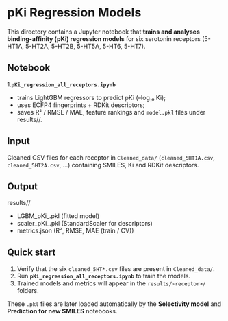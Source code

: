 pKi Regression Models 
==========================================

This directory contains a Jupyter notebook that **trains and analyses
binding-affinity (pKi) regression models** for six serotonin receptors
(5-HT1A, 5-HT2A, 5-HT2B, 5-HT5A, 5-HT6, 5-HT7).

Notebook
--------

1.**`pKi_regression_all_receptors.ipynb`**
* trains LightGBM regressors to predict pKi (–log₁₀ Ki);  
* uses ECFP4 fingerprints + RDKit descriptors;  
* saves R² / RMSE / MAE, feature rankings and
`model.pkl` files under results/<receptor>/.

Input
-----

Cleaned CSV files for each receptor in `Cleaned_data/`
(`cleaned_5HT1A.csv`, `cleaned_5HT2A.csv`, …) containing SMILES, Ki and
RDKit descriptors.

Output
------
results/<receptor>/
- LGBM_pKi_<receptor>.pkl       (fitted model)
- scaler_pKi_<receptor>.pkl     (StandardScaler for descriptors)
- metrics.json                  (R², RMSE, MAE (train / CV))


Quick start
-----------

1. Verify that the six `cleaned_5HT*.csv` files are present in `Cleaned_data/`.  
2. Run **`pKi_regression_all_receptors.ipynb`** to train the models.  
3. Trained models and metrics will appear in the `results/<receptor>/`
   folders.
   
These `.pkl` files are later loaded automatically by the **Selectivity model**
and **Prediction for new SMILES** notebooks.
